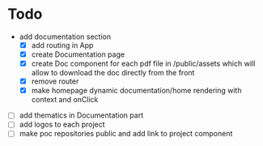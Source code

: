 # Todo

- add documentation section
  - [x] add routing in App
  - [x] create Documentation page
  - [x] create Doc component for each pdf file in /public/assets which will allow to download the doc directly from the front
  - [x] remove router
  - [x] make homepage dynamic documentation/home rendering with context and onClick
- [ ] add thematics in Documentation part
- [ ] add logos to each project
- [ ] make poc repositories public and add link to project component
